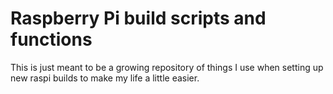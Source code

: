 # Raspberry Pi build scripts and functions

This is just meant to be a growing repository of things I use when setting up new raspi builds to make my life a little easier.
